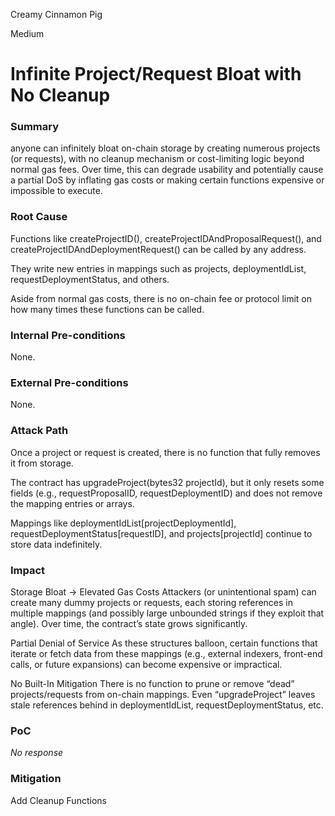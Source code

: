 Creamy Cinnamon Pig

Medium

# Infinite Project/Request Bloat with No Cleanup

### Summary

anyone can infinitely bloat on-chain storage by creating numerous projects (or requests), with no cleanup mechanism or cost-limiting logic beyond normal gas fees. Over time, this can degrade usability and potentially cause a partial DoS by inflating gas costs or making certain functions expensive or impossible to execute.

### Root Cause

Functions like createProjectID(), createProjectIDAndProposalRequest(), and createProjectIDAndDeploymentRequest() can be called by any address.

They write new entries in mappings such as projects, deploymentIdList, requestDeploymentStatus, and others.

Aside from normal gas costs, there is no on-chain fee or protocol limit on how many times these functions can be called.

### Internal Pre-conditions

None. 

### External Pre-conditions

None. 

### Attack Path

Once a project or request is created, there is no function that fully removes it from storage.

The contract has upgradeProject(bytes32 projectId), but it only resets some fields (e.g., requestProposalID, requestDeploymentID) and does not remove the mapping entries or arrays.

Mappings like deploymentIdList[projectDeploymentId], requestDeploymentStatus[requestID], and projects[projectId] continue to store data indefinitely.


### Impact

Storage Bloat → Elevated Gas Costs
Attackers (or unintentional spam) can create many dummy projects or requests, each storing references in multiple mappings (and possibly large unbounded strings if they exploit that angle). Over time, the contract’s state grows significantly.

Partial Denial of Service
As these structures balloon, certain functions that iterate or fetch data from these mappings (e.g., external indexers, front-end calls, or future expansions) can become expensive or impractical.

No Built-In Mitigation
There is no function to prune or remove “dead” projects/requests from on-chain mappings. Even “upgradeProject” leaves stale references behind in deploymentIdList, requestDeploymentStatus, etc.


### PoC

_No response_

### Mitigation

Add Cleanup Functions